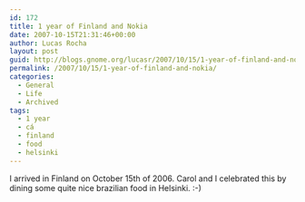 ```yaml
---
id: 172
title: 1 year of Finland and Nokia
date: 2007-10-15T21:31:46+00:00
author: Lucas Rocha
layout: post
guid: http://blogs.gnome.org/lucasr/2007/10/15/1-year-of-finland-and-nokia/
permalink: /2007/10/15/1-year-of-finland-and-nokia/
categories:
  - General
  - Life
  - Archived
tags:
  - 1 year
  - cá
  - finland
  - food
  - helsinki
---
```

I arrived in Finland on October 15th of 2006. Carol and I celebrated this by
dining some quite nice brazilian food in Helsinki. :-)

